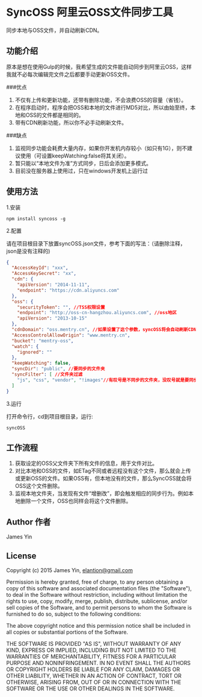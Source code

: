 # SyncOSS 阿里云OSS文件同步工具

同步本地与OSS文件，并自动刷新CDN。

## 功能介绍

原本是想在使用Gulp的时候，我希望生成的文件能自动同步到阿里云OSS，这样我就不必每次编辑完文件之后都要手动更新OSS文件。

###优点
1. 不仅有上传和更新功能，还带有删除功能，不会浪费OSS的容量（省钱）。
2. 在程序启动时，程序会把OSS和本地的文件进行MD5对比，所以由始至终，本地和OSS的文件都是相同的。
3. 带有CDN刷新功能，所以你不必手动刷新文件。

###缺点
1. 监视同步功能会耗费大量内存，如果你开发机内存较小（如只有1G），则不建议使用（可设置keepWatching:false将其关闭）。
2. 暂只能以“本地文件为准”方式同步，日后会添加更多模式。
3. 目前没在服务器上使用过，只在windows开发机上运行过

## 使用方法

1.安装
```
npm install syncoss -g
```

2.配置

请在项目根目录下放置syncOSS.json文件，参考下面的写法：（请删除注释，json是没有注释的)

```json
{
  "AccessKeyId": "xxx",
  "AccessKeySecret": "xx",
  "cdn": {
    "apiVersion": "2014-11-11",
    "endpoint": "https://cdn.aliyuncs.com"
  },
  "oss": {
    "securityToken": "", //TSS权限设置
    "endpoint": "http://oss-cn-hangzhou.aliyuncs.com", //oss地区
    "apiVersion": "2013-10-15"
  },
  "cdnDomain": "oss.mentry.cn", //如果设置了这个参数，syncOSS将会自动刷新CDN文件
  "AccessControlAllowOrigin": "www.mentry.cn",
  "bucket": "mentry-oss",
  "watch": {
    "ignored": ""
  },
  "keepWatching": false,
  "syncDir": "public", //要同步的文件夹
  "syncFilter": [ //文件夹过滤
    "js", "css", "vendor", "!images"//有叹号是不同步的文件夹，没叹号就是要同步的文件夹
  ]
}
```

3.运行

打开命令行，cd到项目根目录，运行:

```shell
syncOSS
```

## 工作流程

1. 获取设定的OSS父文件夹下所有文件的信息，用于文件对比。
2. 对比本地和OSS的文件，如ETag不同或者远程没有这个文件，那么就会上传或更新OSS的文件。如果OSS有，但本地没有的文件，那么SyncOSS就会将OSS这个文件删除。
3. 监视本地文件夹，当发现有文件“增删改”，即会触发相应的同步行为。例如本地删除一个文件，OSS也同样会将这个文件删除。

## Author 作者
James Yin

## License
Copyright (c) 2015 James Yin, elantion@gmail.com

Permission is hereby granted, free of charge,
to any person obtaining a copy of this software and associated documentation files (the "Software"),
to deal in the Software without restriction, including without limitation the rights to use, copy, modify, merge, publish,
distribute, sublicense, and/or sell copies of the Software, and to permit persons to whom the Software is furnished to do so,
subject to the following conditions:

The above copyright notice and this permission notice shall be included in all copies or substantial portions of the Software.

THE SOFTWARE IS PROVIDED "AS IS", WITHOUT WARRANTY OF ANY KIND, EXPRESS OR IMPLIED, INCLUDING BUT NOT LIMITED TO THE WARRANTIES
OF MERCHANTABILITY, FITNESS FOR A PARTICULAR PURPOSE AND NONINFRINGEMENT. IN NO EVENT SHALL THE AUTHORS OR COPYRIGHT HOLDERS
BE LIABLE FOR ANY CLAIM, DAMAGES OR OTHER LIABILITY, WHETHER IN AN ACTION OF CONTRACT, TORT OR OTHERWISE, ARISING FROM, OUT
OF OR IN CONNECTION WITH THE SOFTWARE OR THE USE OR OTHER DEALINGS IN THE SOFTWARE.
